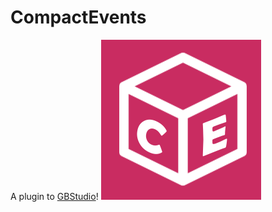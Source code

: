 # CompactEvents
A plugin to [GBStudio](https://www.gbstudio.dev/)!
![Icon for Compact Events](./CompactEvents_Icon.png)
